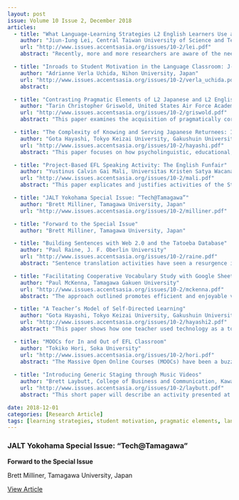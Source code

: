 ```yaml
---
layout: post
issue: Volume 10 Issue 2, December 2018
articles:    
  - title: "What Language-Learning Strategies L2 English Learners Use at a U.S. University Library: An Observational Study"
    author: "Jiun-Iung Lei, Central Taiwan University of Science and Technology, Taiwan, R.O.C."
    url: "http://www.issues.accentsasia.org/issues/10-2/lei.pdf"
    abstract: "Recently, more and more researchers are aware of the need to use qualitative methods for a richer description of the employment of language learning strategies (Griffiths & Oxford, 2014). However, merely a dearth of studies investigated L2 English learners’ strategy use through the qualitative mode—observation. Filling this niche, this study aimed to examine the process of L2 English learners’ strategy use based on an observation. The setting of this study was at the main library of the Indiana University of Pennsylvanian (IUP), which was not only a place for the L2 English learners to study, but also a site where social flows were active. In this productive setting for observation, I took the role of an unobtrusive observer. In order to observe and identify the learners’ strategies, I utilized the Strategy Inventory for Language Learning (Oxford, R. L., 1990) as the observation scheme. Eight emergent themes were coded to describe the learners’ behaviors. Five of them could be categorized with SILL taxonomies, while the other three couldn’t. The integration of the themes led to the argument that the L2 English learners at the library are not just regular patrons, but also active language learning strategy users."

  - title: "Inroads to Student Motivation in the Language Classroom: J-Pop"
    author: "Adrianne Verla Uchida, Nihon University, Japan"
    url: "http://www.issues.accentsasia.org/issues/10-2/verla_uchida.pdf"
    abstract: 

  - title: "Contrasting Pragmatic Elements of L2 Japanese and L2 English Learning: A Closer Look at Refusals and Indirect Opinions"
    author: "Tarin Christopher Griswold, United States Air Force Academy, USA"
    url: "http://www.issues.accentsasia.org/issues/10-2/griswold.pdf"
    abstract: "This paper examines the acquisition of pragmatically correct refusal and indirect opinion strategies by first language (L1) English learners of Japanese, and mirror image pragmatic acquisition of L1 Japanese learners of English. The scholarly evidence seemingly indicates that both L2 learners of English and Japanese can acquire and adopt pragmatically correct refusal and indirect opinion utterances and strategies, either through explicit instruction, or incidentally through target language (TL) immersion environments. Nevertheless, advanced levels of general TL language proficiency do not always appear to correlate to corresponding levels of pragmatic aptitude in the specific areas examined. In fact, pragmatically appropriate speech patterns may often be inconsistently adopted due to a variety of factors, which may point to a greater need for explicit pragmatics instruction in TL classroom environments."

  - title: "The Complexity of Knowing and Serving Japanese Returnees: Issues of Language Maintenance or Attrition"
    author: "Gota Hayashi, Tokyo Keizai University, Gakushuin University"
    url: "http://www.issues.accentsasia.org/issues/10-2/hayashi.pdf"
    abstract: "This paper focuses on how psycholinguistic, educational, and social factors can influence Japanese returnees’ levels of language attrition or maintenance. First, varieties of Japanese returnees from psycholinguistic, educational, and social perspectives are discussed. Second, each factor and its bearing on the attrition/maintenance of their second language is covered. Japanese returnees are diverse in terms of their psycholinguistic profile, making the profiles too diverse to come up with generalizable solutions that work for any returnee. As with the social perspective, the degree of dissonance felt by the returnees differs case by case, and any given event that a returnee may feel discomforted by, may promote a returnee to strive towards maintenance or improvement and another returnee to act in ways that may cause attrition. Provided this complex situation, it is argued that the only possible educational solution to maintenance and attrition is for each returnee to think long term."

  - title: "Project-Based EFL Speaking Activity: The English Funfair"
    author: "Yustinus Calvin Gai Mali, Universitas Kristen Satya Wacana (Salatiga, Indonesia)"
    url: "http://www.issues.accentsasia.org/issues/10-2/mali.pdf"
    abstract: "This paper explicates and justifies activities of the Student English Funfair (SEF) project, a campus event that is used to assess students English as a Foreign Language (EFL) speaking performances in an authentic setting outside the classroom. The paper details pedagogical practices and learning resources deployed in speaking classes. The interactions indicate that the SEF project coupled with Project Based Learning (PBL) provides opportunities for students to apply what they have learned in the classrooms and speak English in an authentic setting. Moreover, the project is a way to make the students practice communication, critical thinking, and creative and collaborative skills. The paper hopes to provide EFL teachers with materials that they can modify and implement in their EFL speaking classes. Further, the paper benefits teachers who need authentic speaking activities that provide opportunities for their students to practice speaking English beyond their classroom walls."

  - title: "JALT Yokohama Special Issue: “Tech@Tamagawa”"
    author: "Brett Milliner, Tamagawa University, Japan"
    url: "http://www.issues.accentsasia.org/issues/10-2/milliner.pdf"

  - title: "Forward to the Special Issue"
    author: "Brett Milliner, Tamagawa University, Japan"

  - title: "Building Sentences with Web 2.0 and the Tatoeba Database"
    author: "Paul Raine, J. F. Oberlin University"
    url: "http://www.issues.accentsasia.org/issues/10-2/raine.pdf"
    abstract: "Sentence translation activities have seen a resurgence in popularity in recent years, with a number of hugely successful language learning websites adopting translation as their pedagogical basis. This paper introduces Sentence Builder, a web-based tool that utilizes the Tatoeba sentence database and Web 2.0 technologies to generate effective and engaging sentence translation tasks. Pedagogical justifications for this tool include the argument that translation itself should be regarded as the fifth macro skill; that translation is highly amenable to gamification; and that the process of contrastive analysis and translation offer numerous benefits to language learners. The paper concludes by arguing that CALL-powered translation-based activities could be effectively exploited by both English language teachers and learners."

  - title: "Facilitating Cooperative Vocabulary Study with Google Sheets & Quizlet Live"
    author: "Paul McKenna, Tamagawa Gakuen University"
    url: "http://www.issues.accentsasia.org/issues/10-2/mckenna.pdf"
    abstract: "The approach outlined promotes efficient and enjoyable vocabulary study through teamwork and competitive play. A team reading activity is described. Then, students collaborate to identify new vocabulary for further study. Along with definitions and translations, the new vocabulary is recorded on Google Sheets, an online spreadsheet that allows multiple users to edit the same document. Vocabulary flashcards can quickly be created from the spreadsheet using the online application Quizlet, and reviewed immediately via Quizlet Live, a mobile-based team quiz game. Students report high levels of enjoyment, which motivates them to identify new vocabulary for the next iteration of this activity."

  - title: "A Teacher’s Model of Self-Directed Learning"
    author: "Gota Hayashi, Tokyo Keizai University, Gakushuin University"
    url: "http://www.issues.accentsasia.org/issues/10-2/hayashi2.pdf"
    abstract: "This paper shows how one teacher used technology as a tool to model self-directed learning for his students. This was done so that other teachers can gain ideas and flexibly apply them to their own teaching contexts to motivate students or apply ideas to their own self-directed learning to motivate themselves. Three key points are discussed following an introduction to a shortcoming and the benefits of self-directed learning. They include: (1) constructing a personal self-directed learning plan using PowerPoint, (2) sharing self-directed learning plans as well as progress on self-directed learning on Moodle, and (3) sharing the teacher’s personally selected online resources."

  - title: "MOOCs for In and Out of EFL Classroom"
    author: "Tokiko Hori, Soka University"
    url: "http://www.issues.accentsasia.org/issues/10-2/hori.pdf"
    abstract: "The Massive Open Online Courses (MOOCs) have been a buzzword ever since Coursera, edX and Udacity launched their services consecutively in 2012. An increasing number of courses are opening every day, and students are enrolling from everywhere around the globe. In this short article, the author introduces practical examples of the application of MOOCs to EFL teaching in and out of the classroom, as well as utilizing MOOCs for her professional development as a language teacher."
    
  - title: "Introducing Generic Staging through Music Videos"
    author: "Brett Laybutt, College of Business and Communication, Kawasaki, Japan"
    url: "http://www.issues.accentsasia.org/issues/10-2/laybutt.pdf"
    abstract: "This short paper will describe an activity presented at Yokohama JALT Tech Myshare on January 22, 2017, on using music videos in order to introduce the concept of 'staging' in written genres to low-level EFL classes. Specifically, the video 'Weapon of Choice' by Fatboy Slim (https://www.youtube.com/watch?v=wCDIYvFmgW8) featuring the actor Christopher Walken was used to introduce the four stages of a ‘recount’ genre and then to scaffold writing activities."

date: 2018-12-01
categories: [Research Article]
tags: [learning strategies, student motivation, pragmatic elements, language, efl, vocabulary, self-directed learning, mooc, music videos]
---
```

### JALT Yokohama Special Issue: “Tech@Tamagawa” 

**Forward to the Special Issue**

Brett Milliner, Tamagawa University, Japan

[View Article](http://www.issues.accentsasia.org/issues/10-2/milliner.pdf)

  
